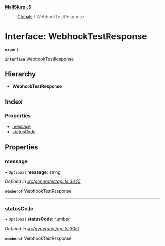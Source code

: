 **[MailSlurp JS](../README.md)**

> [Globals](../README.md) / WebhookTestResponse

# Interface: WebhookTestResponse

**`export`** 

**`interface`** WebhookTestResponse

## Hierarchy

* **WebhookTestResponse**

## Index

### Properties

* [message](webhooktestresponse.md#message)
* [statusCode](webhooktestresponse.md#statuscode)

## Properties

### message

• `Optional` **message**: string

*Defined in [src/generated/api.ts:3045](https://github.com/mailslurp/mailslurp-client/blob/f5ab9d3/src/generated/api.ts#L3045)*

**`memberof`** WebhookTestResponse

___

### statusCode

• `Optional` **statusCode**: number

*Defined in [src/generated/api.ts:3051](https://github.com/mailslurp/mailslurp-client/blob/f5ab9d3/src/generated/api.ts#L3051)*

**`memberof`** WebhookTestResponse
